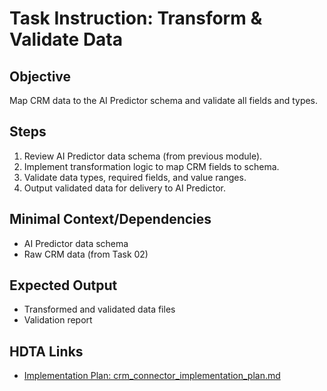 # Task Instruction: Transform & Validate Data

## Objective
Map CRM data to the AI Predictor schema and validate all fields and types.

## Steps
1. Review AI Predictor data schema (from previous module).
2. Implement transformation logic to map CRM fields to schema.
3. Validate data types, required fields, and value ranges.
4. Output validated data for delivery to AI Predictor.

## Minimal Context/Dependencies
- AI Predictor data schema
- Raw CRM data (from Task 02)

## Expected Output
- Transformed and validated data files
- Validation report

## HDTA Links
- [Implementation Plan: crm_connector_implementation_plan.md](crm_connector_implementation_plan.md)

